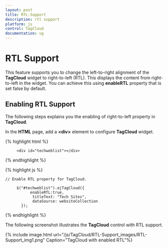 ```yaml
---
layout: post
title: RTL-Support
description: rtl support
platform: js
control: TagCloud
documentation: ug
---
```


# RTL Support

This feature supports you to change the left-to-right alignment of the **TagCloud** widget to right-to-left (RTL). This displays the content from right-to-left in the widget. You can achieve this using **enableRTL** property that is set false by default.

## Enabling RTL Support

The following steps explains you the enabling of right-to-left property in **TagCloud**.

 In the **HTML** page, add a **&lt;div&gt;** element to configure **TagCloud** widget.

{% highlight html %}

         <div id="techweblist"></div>

{% endhighlight %}

{% highlight js %}


    // Enable RTL property for TagCloud.
   
		 $("#techweblist").ejTagCloud({
               enableRTL:true,
                titleText: "Tech Sites",
                dataSource: websiteCollection
           });


{% endhighlight %}

The following screenshot illustrates the **TagCloud** control with RTL support.



{% include image.html url="/js/TagCloud/RTL-Support_images/RTL-Support_img1.png" Caption="TagCloud with enabled RTL"%}



